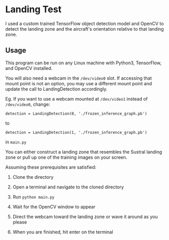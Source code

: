# Landing Test

I used a custom trained TensorFlow object detection model and OpenCV
to detect the landing zone and the aircraft's orientation relative to that
landing zone.

## Usage

This program can be run on any Linux machine with Python3, TensorFlow, and OpenCV installed.

You will also need a webcam in the `/dev/video0` slot. If accessing that mount point is not an option, you may use a
different mount point and update the call to LandingDetection accordingly.

Eg. If you want to use a webcam mounted at `/dev/video1` instead of `/dev/video0`, change:

    detection = LandingDetection(0, './frozen_inference_graph.pb')
    
to
    
    detection = LandingDetection(1, './frozen_inference_graph.pb')
    
in `main.py`

You can either construct a landing zone that resembles the Sustral landing zone or pull up one of 
the training images on your screen.

Assuming these prerequisites are satisfied:

1. Clone the directory

2. Open a terminal and navigate to the cloned directory

3. Run `python main.py`

4. Wait for the OpenCV window to appear

5. Direct the webcam toward the landing zone or wave it around as you please

6. When you are finished, hit enter on the terminal
